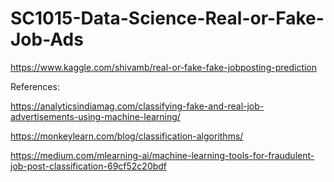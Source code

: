 # SC1015-Data-Science-Real-or-Fake-Job-Ads

https://www.kaggle.com/shivamb/real-or-fake-fake-jobposting-prediction


References:

https://analyticsindiamag.com/classifying-fake-and-real-job-advertisements-using-machine-learning/

https://monkeylearn.com/blog/classification-algorithms/

https://medium.com/mlearning-ai/machine-learning-tools-for-fraudulent-job-post-classification-69cf52c20bdf
